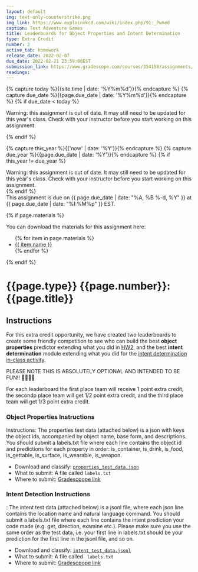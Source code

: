 ```yaml
---
layout: default
img: text-only-counterstrike.png
img_link: https://www.explainxkcd.com/wiki/index.php/91:_Pwned
caption: Text Adventure Games
title: Leaderboards for Object Properties and Intent Determination 
type: Extra Credit
number: 2
active_tab: homework
release_date: 2022-02-07 
due_date: 2022-02-21 23:59:00EST
submission_link: https://www.gradescope.com/courses/354158/assignments/1796853/
readings:
---
```


<!-- Check whether the assignment is ready to release -->
{% capture today %}{{site.time | date: '%Y%m%d'}}{% endcapture %}
{% capture due_date %}{{page.due_date | date: '%Y%m%d'}}{% endcapture %}
{% if due_date < today %} 
<div class="alert alert-danger">

Warning: this assignment is out of date.  It may still need to be updated for this year's class.  Check with your instructor before you start working on this assignment.
</div>
{% endif %}
<!-- End of check whether the assignment is up to date -->


<!-- Check whether the assignment is up to date -->
{% capture this_year %}{{'now' | date: '%Y'}}{% endcapture %}
{% capture due_year %}{{page.due_date | date: '%Y'}}{% endcapture %}
{% if this_year != due_year %} 
<div class="alert alert-danger">
Warning: this assignment is out of date.  It may still need to be updated for this year's class.  Check with your instructor before you start working on this assignment.
</div>
{% endif %}
<!-- End of check whether the assignment is up to date -->


<div class="alert alert-info">
This assignment is due on {{ page.due_date | date: "%A, %B %-d, %Y" }} at {{ page.due_date | date: "%I:%M%p" }} EST. 
</div>

{% if page.materials %}
<div class="alert alert-info">
You can download the materials for this assignment here:
<ul>
{% for item in page.materials %}
<li><a href="{{item.url}}">{{ item.name }}</a></li>
{% endfor %}
</ul>
</div>
{% endif %}


{{page.type}} {{page.number}}: {{page.title}}
=============================================================

## Instructions

For this extra credit opportunity, we have created two leaderboards to create some friendly competition to see who can  build the best __object properties__ predictor extending what you did in [HW2](https://interactive-fiction-class.org/homeworks/generating-descriptions/generating-descriptions.html), and the best __intent determination__ module extending what you did for the [intent determination in-class activity](https://interactive-fiction-class.org/in_class_activities/intent-detection-2/intent-detection-2.html).


PLEASE NOTE THIS IS ABSOLUTELY OPTIONAL AND INTENDED TO BE FUN!! 👩‍💻🤖🤗

For each leaderboard the first place team will receive 1 point extra credit, the secondp place team will get 1/2 point extra credit, and the third place team will get 1/3 point extra credit. 


###  Object Properties Instructions


Instructions: The properties test data (attached below) is a json with keys the object ids, accompanied by object name, base form, and descriptions. You should submit a labels.txt file where each line contains the object id and predictions for each property in order: is_container, is_drink, is_food, is_gettable, is_surface, is_wearable, is_weapon.

* Download and classify: [`properties_test_data.json`](https://static.us.edusercontent.com/files/btCFF2ijC45dI92uaI3jLexz)
* What to submit: A file called `labels.txt` 
* Where to submit: [Gradescpope link](https://www.gradescope.com/courses/354158/assignments/1835401/submissions)


###  Intent Detection Instructions


: The intent test data (attached below) is a jsonl file, where each json line contains the location name and natural language command. You should submit a labels.txt file where each line contains the intent prediction your code made (e.g. get, direction, examine etc.). Please make sure you use the same order as the test data, i.e. your first line in labels.txt should be your prediction for the first line in the jsonl file, and so on. 

* Download and classify: [`intent_test_data.jsonl`](https://static.us.edusercontent.com/files/inN2r4GogXkzcAsssmambkv1)
* What to submit: A file called ` labels.txt`
* Where to submit: [Gradescpope link](https://www.gradescope.com/courses/354158/assignments/1836318/submissions)


